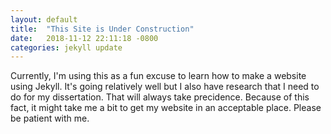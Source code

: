 ```yaml
---
layout: default
title:  "This Site is Under Construction"
date:   2018-11-12 22:11:18 -0800
categories: jekyll update
---
```

Currently, I'm using this as a fun excuse to learn how to make a website using Jekyll. It's going relatively well but I also have research that I need to do for my dissertation. That will always take precidence. Because of this fact, it might take me a bit to get my website in an acceptable place. Please be patient with me.
